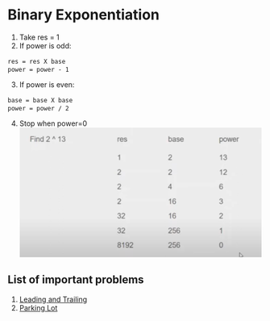# Binary Exponentiation
1. Take res = 1
2. If power is odd:
```
res = res X base
power = power - 1
```
3. If power is even:
```
base = base X base
power = power / 2
```
4. Stop when power=0
![Binary Exponentiation](https://github.com/faiyaz103/Competitive-Programming/blob/main/resources/bin_ex.png)

## List of important problems
1. [Leading and Trailing](https://onlinejudge.org/index.php?option=onlinejudge&page=show_problem&problem=1970)
2. [Parking Lot](https://codeforces.com/problemset/problem/630/I)